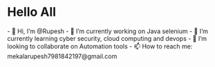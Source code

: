 

<!--
**rupesh4950/rupesh4950** is a ✨ _special_ ✨ repository because its `README.md` (this file) appears on your GitHub profile.
-->
<h1>Hello All</h1>
- 👋 Hi, I’m @Rupesh
- 🔭 I’m currently working on Java selenium
- 🌱 I’m currently learning cyber security, cloud computing and devops
- 👯 I’m looking to collaborate on  Automation tools
- 📫 How to reach me: mekalarupesh7981842197@gmail.com

